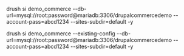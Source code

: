 drush si demo_commerce --db-url=mysql://root:password@mariadb:3306/drupalcommercedemo --account-pass=abcd1234 --sites-subdir=default -y


drush si demo_commerce --existing-config --db-url=mysql://root:password@mariadb:3306/drupalcommercedemo --account-pass=abcd1234 --sites-subdir=default -y